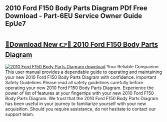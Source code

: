 ## 2010 Ford F150 Body Parts Diagram PDf Free Download - Part-6EU Service Owner Guide EpUe7

# <h2><a href="http://dfunuui.blite.top/?on=2010+Ford+F150+Body+Parts+Diagram">🔗Download New 👉🔴 2010 Ford F150 Body Parts Diagram</a></h2>

[![2010 Ford F150 Body Parts Diagram download](https://i.imgur.com/lujVjoI.png)](http://dfunuui.blite.top/?on=2010+Ford+F150+Body+Parts+Diagram)
Your Reliable Companion This user manual provides a dependable guide to operating and maintaining your new 2010 Ford F150 Body Parts Diagram with confidence. Important Safety Guidelines Please read all safety guidelines carefully before operating your new 2010 Ford F150 Body Parts Diagram. Experience the power of list of features at your fingertips with your new 2010 Ford F150 Body Parts Diagram. We trust that the 2010 Ford F150 Body Parts Diagram has been useful in your journey to familiarize yourself with your new acquisition. Should you require assistance, do not hesitate to contact our support team.

